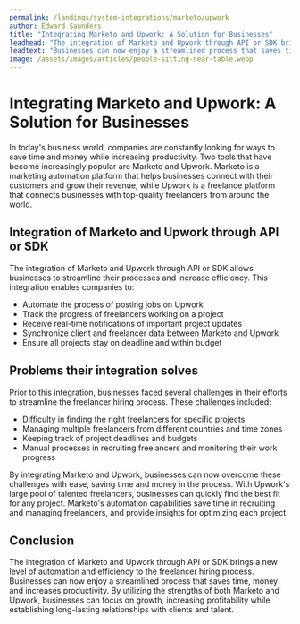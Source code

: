 ```yaml
---
permalink: /landings/system-integrations/marketo/upwork
author: Edward Saunders
title: "Integrating Marketo and Upwork: A Solution for Businesses"
leadhead: "The integration of Marketo and Upwork through API or SDK brings a new level of automation and efficiency to the freelancer hiring process"
leadtext: "Businesses can now enjoy a streamlined process that saves time, money and increases productivity. By utilizing the strengths of both Marketo and Upwork, businesses can focus on growth, increasing profitability while establishing long-lasting relationships with clients and talent."
image: /assets/images/articles/people-sitting-near-table.webp
---
```

<div class="arttext">  <h1>Integrating Marketo and Upwork: A Solution for Businesses</h1>
  <p>In today's business world, companies are constantly looking for ways to save time and money while increasing productivity. Two tools that have become increasingly popular are Marketo and Upwork. Marketo is a marketing automation platform that helps businesses connect with their customers and grow their revenue, while Upwork is a freelance platform that connects businesses with top-quality freelancers from around the world.</p>

  <h2>Integration of Marketo and Upwork through API or SDK</h2>
  <p>The integration of Marketo and Upwork through API or SDK allows businesses to streamline their processes and increase efficiency. This integration enables companies to:</p>
  <ul>
    <li>Automate the process of posting jobs on Upwork</li>
    <li>Track the progress of freelancers working on a project</li>
    <li>Receive real-time notifications of important project updates</li>
    <li>Synchronize client and freelancer data between Marketo and Upwork</li>
    <li>Ensure all projects stay on deadline and within budget</li>
  </ul>

  <h2>Problems their integration solves</h2>
  <p>Prior to this integration, businesses faced several challenges in their efforts to streamline the freelancer hiring process. These challenges included:</p>
  <ul>
    <li>Difficulty in finding the right freelancers for specific projects</li>
    <li>Managing multiple freelancers from different countries and time zones</li>
    <li>Keeping track of project deadlines and budgets</li>
    <li>Manual processes in recruiting freelancers and monitoring their work progress</li>
  </ul>
  <p>By integrating Marketo and Upwork, businesses can now overcome these challenges with ease, saving time and money in the process. With Upwork's large pool of talented freelancers, businesses can quickly find the best fit for any project. Marketo's automation capabilities save time in recruiting and managing freelancers, and provide insights for optimizing each project.</p>

  <h2>Conclusion</h2>
  <p>The integration of Marketo and Upwork through API or SDK brings a new level of automation and efficiency to the freelancer hiring process. Businesses can now enjoy a streamlined process that saves time, money and increases productivity. By utilizing the strengths of both Marketo and Upwork, businesses can focus on growth, increasing profitability while establishing long-lasting relationships with clients and talent.</p>

</div>